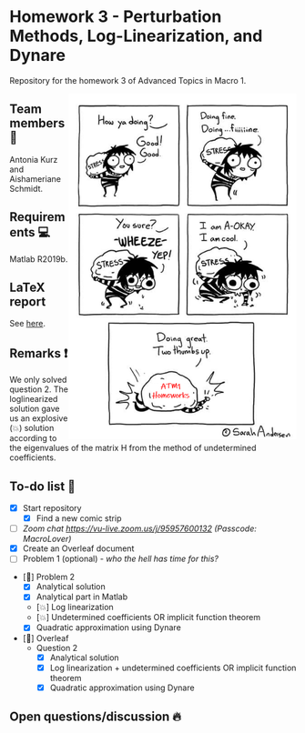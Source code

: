 # Homework 3 - Perturbation Methods, Log-Linearization, and Dynare

Repository for the homework 3 of Advanced Topics in Macro 1.

<img src="https://raw.githubusercontent.com/aishameriane/Stuff/master/Cartoon.png" width="400" align = "right">

## Team members :dancers:
Antonia Kurz and Aishameriane Schmidt.

## Requirements :computer:

Matlab R2019b.

## LaTeX report

See [here](https://github.com/AdvancedTopicsInMacroI/problem-set-3-aisha-antonia/blob/master/Report_Aisha_Antonia_HW3.pdf).

## Remarks :exclamation:

We only solved question 2. The loglinearized solution gave us an explosive (:boom:) solution according to the eigenvalues of the matrix H from the method of undetermined coefficients.

## To-do list :dart:

- [X] Start repository
  - [X] Find a new comic strip
- [ ] *Zoom chat https://vu-live.zoom.us/j/95957600132 (Passcode: MacroLover)*
- [X] Create an Overleaf document
- [ ] Problem 1 (optional) - *who the hell has time for this?*
- [:construction:] Problem 2
  - [X] Analytical solution
  - [X] Analytical part in Matlab
  - [:boom:] Log linearization 
  - [:boom:] Undetermined coefficients OR implicit function theorem
  - [X] Quadratic approximation using Dynare
 
- [:construction:] Overleaf
  - Question 2
    - [X] Analytical solution
    - [X] Log linearization + undetermined coefficients OR implicit function theorem
    - [X] Quadratic approximation using Dynare
    
## Open questions/discussion :fire: 

